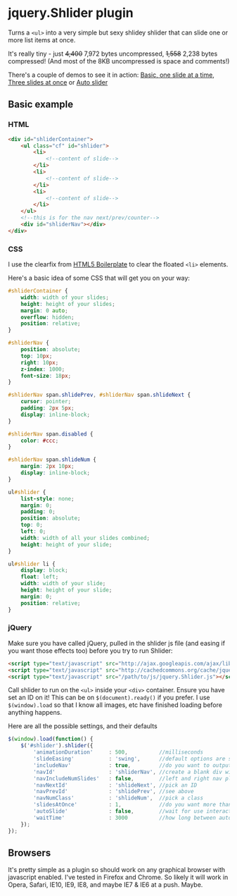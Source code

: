 # jquery.Shlider plugin

Turns a ```<ul>``` into a very simple but sexy shlidey shlider that can slide one or more list items at once.

It's really tiny - just <del>4,400</del> 7,972 bytes uncompressed, <del>1,558</del> 2,238 bytes compressed! (And most of the 8KB uncompressed is space and comments!)

There's a couple of demos to see it in action: [Basic, one slide at a time](http://pdincubus.github.com/jquery.Shlider/index.html), [Three slides at once](http://pdincubus.github.com/jquery.Shlider/multiple.html) or [Auto slider](http://pdincubus.github.com/jquery.Shlider/auto.html)

## Basic example

### HTML

```html
<div id="shliderContainer">
    <ul class="cf" id="shlider">
        <li>
            <!--content of slide-->
        </li>
        <li>
            <!--content of slide-->
        </li>
        <li>
            <!--content of slide-->
        </li>
    </ul>
    <!--this is for the nav next/prev/counter-->
    <div id="shliderNav"></div>
</div>
```

### CSS

I use the clearfix from [HTML5 Boilerplate](http://www.html5boilerplate.com) to clear the floated ```<li>``` elements.

Here's a basic idea of some CSS that will get you on your way:

```css
#shliderContainer {
    width: width of your slides;
    height: height of your slides;
    margin: 0 auto;
    overflow: hidden;
    position: relative;
}

#shliderNav {
    position: absolute;
    top: 10px;
    right: 10px;
    z-index: 1000;
    font-size: 18px;
}

#shliderNav span.shlidePrev, #shliderNav span.shlideNext {
    cursor: pointer;
    padding: 2px 5px;
    display: inline-block;
}

#shliderNav span.disabled {
    color: #ccc;
}

#shliderNav span.shlideNum {
    margin: 2px 10px;
    display: inline-block;
}

ul#shlider {
    list-style: none;
    margin: 0;
    padding: 0;
    position: absolute;
    top: 0;
    left: 0;
    width: width of all your slides combined;
    height: height of your slide;
}

ul#shlider li {
    display: block;
    float: left;
    width: width of your slide;
    height: height of your slide;
    margin: 0;
    position: relative;
}
```

### jQuery

Make sure you have called jQuery, pulled in the shlider js file (and easing if you want those effects too) before you try to run Shlider:

```html
<script type="text/javascript" src="http://ajax.googleapis.com/ajax/libs/jquery/1.8.3/jquery.min.js"></script>
<script type="text/javascript" src="http://cachedcommons.org/cache/jquery-easing/1.3.0/javascripts/jquery-easing-min.js"></script>
<script type="text/javascript" src="/path/to/js/jquery.Shlider.js"></script>
```

Call shlider to run on the ```<ul>``` inside your ```<div>``` container. Ensure you have set an ID on it! This can be on ```$(document).ready()``` if you prefer. I use ```$(window).load``` so that I know all images, etc have finished loading before anything happens.

Here are all the possible settings, and their defaults

```javascript
$(window).load(function() {
    $('#shlider').shlider({
        'animationDuration'     : 500,          //milliseconds
        'slideEasing'           : 'swing',      //default options are swing or linear
        'includeNav'            : true,         //do you want to output next/prev buttons?
        'navId'                 : 'shliderNav', //create a blank div with an id
        'navIncludeNumSlides'   : false,        //left and right nav plus number of slides shown
        'navNextId'             : 'shlideNext', //pick an ID
        'navPrevId'             : 'shlidePrev', //see above
        'navNumClass'           : 'shlideNum',  //pick a class
        'slidesAtOnce'          : 1,            //do you want more than one slide to move at once?
        'autoSlide'             : false,        //wait for use interaction?
        'waitTime'              : 3000          //how long between auto slides?
    });
});
```

## Browsers

It's pretty simple as a plugin so should work on any graphical browser with javascript enabled. I've tested in Firefox and Chrome. So likely it will work in Opera, Safari, IE10, IE9, IE8, and maybe IE7 & IE6 at a push. Maybe.

